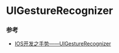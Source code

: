 # UIGestureRecognizer

### 参考
			
* [IOS开发之手势——UIGestureRecognizer](http://www.cnblogs.com/iphone520/archive/2011/10/27/2226548.html)